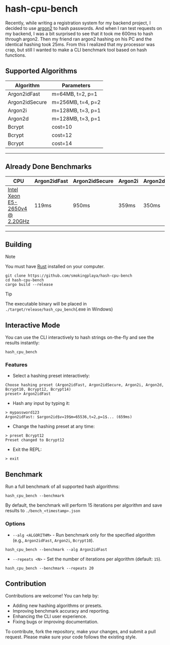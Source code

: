# hash-cpu-bench

Recently, while writing a registration system for my backend project, I decided to use [argon2](https://en.wikipedia.org/wiki/Argon2) to hash passwords. And when I ran test requests on my backend, I was a bit surprised to see that it took me 600ms to hash through argon2. Then my friend ran argon2 hashing on his PC and the identical hashing took 25ms. From this I realized that my processor was crap, but still I wanted to make a CLI benchmark tool based on hash functions.

## Supported Algorithms

| Algorithm      | Parameters               |
|----------------|--------------------------|
| Argon2idFast   | m=64MB, t=2, p=1        |
| Argon2idSecure | m=256MB, t=4, p=2       |
| Argon2i        | m=128MB, t=3, p=1       |
| Argon2d        | m=128MB, t=3, p=1       |
| Bcrypt         | cost=10                  |
| Bcrypt         | cost=12                  |
| Bcrypt         | cost=14                  |
---

## Already Done Benchmarks

| CPU         | Argon2idFast | Argon2idSecure | Argon2i | Argon2d | Bcrypt10 | Bcrypt12 | Bcrypt14 |
|-------------|--------------|----------------|---------|---------|----------|----------|----------|
| [Intel Xeon E5-2650v4 @ 2.20GHz](./benchmarks/Intel/Xeon/E5/2650v4.json) | 119ms        | 950ms         | 359ms   | 350ms   | 84ms    | 341ms    | 1398ms    |
---

## Building
> [!NOTE]
> You must have [Rust](https://rust-lang.org) installed on your computer.
```shell
git clone https://github.com/smokingplaya/hash-cpu-bench
cd hash-cpu-bench
cargo build --release
```

> [!TIP]
> The executable binary will be placed in ``./target/release/hash_cpu_bench``(.exe in Windows)

## Interactive Mode

You can use the CLI interactively to hash strings on-the-fly and see the results instantly:

```shell
hash_cpu_bench
```

### Features
* Select a hashing preset interactively:
```
Choose hashing preset (Argon2idFast, Argon2idSecure, Argon2i, Argon2d, Bcrypt10, Bcrypt12, Bcrypt14)
preset> Argon2idFast
```
* Hash any input by typing it:
```
> mypassword123
Argon2idFast: $argon2id$v=19$m=65536,t=2,p=1$... (659ms)
```
* Change the hashing preset at any time:
```
> preset Bcrypt12
Preset changed to Bcrypt12
```
* Exit the REPL:
```
> exit
```

## Benchmark
Run a full benchmark of all supported hash algorithms:

```shell
hash_cpu_bench --benchmark
```

By default, the benchmark will perform 15 iterations per algorithm and save results to ``./bench_<timestamp>.json``

### Options
* ``--alg <ALGORITHM>`` - Run benchmark only for the specified algorithm (e.g., ``Argon2idFast``, ``Argon2i``, ``Bcrypt10``).
```shell
hash_cpu_bench --benchmark --alg Argon2idFast
```
* ``--repeats <N>`` - Set the number of iterations per algorithm (default: ``15``).
```shell
hash_cpu_bench --benchmark --repeats 20
```

## Contribution
Contributions are welcome! You can help by:

* Adding new hashing algorithms or presets.
* Improving benchmark accuracy and reporting.
* Enhancing the CLI user experience.
* Fixing bugs or improving documentation.

To contribute, fork the repository, make your changes, and submit a pull request. Please make sure your code follows the existing style.